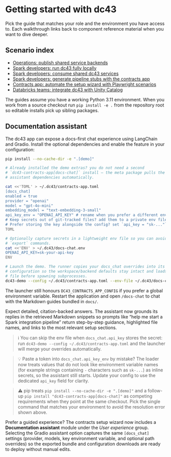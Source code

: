 # Getting started with dc43

Pick the guide that matches your role and the environment you have access to. Each walkthrough links back to component reference
material when you want to dive deeper.

## Scenario index

- [Operations: publish shared service backends](ops-service-backend.md)
- [Spark developers: run dc43 fully locally](spark-local.md)
- [Spark developers: consume shared dc43 services](spark-remote.md)
- [Spark developers: generate pipeline stubs with the contracts app](spark-contract-app-helper.md)
- [Contracts app: automate the setup wizard with Playwright scenarios](../tutorials/contracts-setup-automation.md)
- [Databricks teams: integrate dc43 with Unity Catalog](databricks.md)

The guides assume you have a working Python 3.11 environment. When you work from a source checkout run `pip install -e .` from the
repository root so editable installs pick up sibling packages.

## Documentation assistant

The dc43 app can expose a docs-first chat experience using LangChain and Gradio. Install the optional
dependencies and enable the feature in your configuration:

```bash
pip install --no-cache-dir -e ".[demo]"

# Already installed the demo extras? you do not need a second
# `dc43-contracts-app[docs-chat]` install – the meta package pulls the
# assistant dependencies automatically.

cat <<'TOML' > ~/.dc43/contracts-app.toml
[docs_chat]
enabled = true
provider = "openai"
model = "gpt-4o-mini"
embedding_model = "text-embedding-3-small"
api_key_env = "OPENAI_API_KEY" # rename when you prefer a different env var
# Keep secrets out of git-tracked files? add them to a private env file.
# Prefer storing the key alongside the config? set `api_key = "sk-..."` instead.
TOML

# Optionally capture secrets in a lightweight env file so you can avoid manual
# `export` commands.
cat <<'ENV' > ~/.dc43/docs-chat.env
OPENAI_API_KEY=sk-your-api-key
ENV

# Launch the demo. The runner copies your docs_chat overrides into its generated
# configuration so the workspace/backend defaults stay intact and loads the env
# file before spawning subprocesses.
dc43-demo --config ~/.dc43/contracts-app.toml --env-file ~/.dc43/docs-chat.env
```

The launcher still honours `DC43_CONTRACTS_APP_CONFIG` if you prefer a global
environment variable. Restart the application and open `/docs-chat` to chat with
the Markdown guides bundled in `docs/`.

Expect detailed, citation-backed answers. The assistant now grounds its replies
in the retrieved Markdown snippets so prompts like “help me start a Spark
integration pipeline” return step-by-step guidance, highlighted file names, and
links to the most relevant setup sections.

> ℹ️ You can skip the env file when `docs_chat.api_key` stores the secret: run
> `dc43-demo --config ~/.dc43/contracts-app.toml` and the launcher will merge your
> overrides automatically.

> 💡 Paste a token into `docs_chat.api_key_env` by mistake? The loader now treats
> values that do not look like environment variable names (for example strings
> containing `-` characters such as `sk-...`) as inline secrets, so the assistant
> still starts. Update your config to use the dedicated `api_key` field for clarity.

> ⚠️ pip treats `pip install --no-cache-dir -e ".[demo]"` and a follow-up
> `pip install "dc43-contracts-app[docs-chat]"` as competing requirements when
> they point at the same checkout. Pick the single command that matches your
> environment to avoid the resolution error shown above.

Prefer a guided experience? The contracts setup wizard now includes a **Documentation assistant**
module under the *User experience* group. Selecting the Gradio assistant option captures the same
`[docs_chat]` settings (provider, models, key environment variable, and optional path overrides) so
the exported bundle and configuration downloads are ready to deploy without manual edits.

